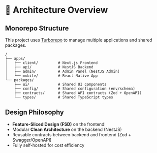 # 🧱 Architecture Overview

## Monorepo Structure

This project uses [Turborepo](https://turbo.build/repo) to manage multiple applications and shared packages.

```
/
├── apps/
│   ├── client/         # Next.js Frontend
│   ├── api/            # NestJS Backend
│   ├── admin/          # Admin Panel (NestJS Admin)
│   └── mobile/         # React Native App
└── packages/
    ├── ui/             # Shared UI components
    ├── config/         # Shared configuration (env/schema)
    ├── contracts/      # Shared API contracts (Zod + OpenAPI)
    └── types/          # Shared TypeScript types
```

## Design Philosophy

- **Feature-Sliced Design (FSD)** on the frontend
- Modular **Clean Architecture** on the backend (NestJS)
- Reusable contracts between backend and frontend (Zod + Swagger/OpenAPI)
- Fully self-hosted for cost efficiency
